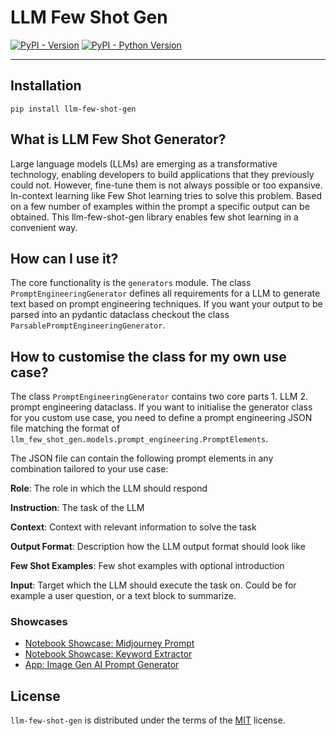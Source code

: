 # LLM Few Shot Gen

[![PyPI - Version](https://img.shields.io/pypi/v/llm-few-shot-gen.svg)](https://pypi.org/project/llm-few-shot-gen)
[![PyPI - Python Version](https://img.shields.io/pypi/pyversions/llm-few-shot-gen.svg)](https://pypi.org/project/llm-few-shot-gen)

-----


## Installation

```console
pip install llm-few-shot-gen
```

## What is LLM Few Shot Generator?
Large language models (LLMs) are emerging as a transformative technology, enabling developers to build applications that they previously could not. However, fine-tune them is not always possible or too expansive. In-context learning like Few Shot learning tries to solve this problem. Based on a few number of examples within the prompt a specific output can be obtained. This llm-few-shot-gen library enables few shot learning in a convenient way. 

## How can I use it?
The core functionality is the `generators` module. The class `PromptEngineeringGenerator` defines all requirements for a LLM to generate text based on prompt engineering techniques. If you want your output to be parsed into an pydantic dataclass checkout the class `ParsablePromptEngineeringGenerator`. 

## How to customise the class for my own use case?
The class `PromptEngineeringGenerator` contains two core parts 1. LLM 2. prompt engineering dataclass. If you want to initialise the generator class for you custom use case, you need to define a prompt engineering JSON file matching the format of `llm_few_shot_gen.models.prompt_engineering.PromptElements`.

The JSON file can contain the following prompt elements in any combination tailored to your use case:

**Role**:
The role in which the LLM should respond

**Instruction**:
The task of the LLM

**Context**:
Context with relevant information to solve the task

**Output Format**:
Description how the LLM output format should look like

**Few Shot Examples**:
Few shot examples with optional introduction

**Input**:
Target which the LLM should execute the task on. Could be for example a user question, or a text block to summarize.


### Showcases
* [Notebook Showcase: Midjourney Prompt](https://github.com/FloTeu/llm-few-shot-generator/blob/main/notebooks/few_shot_shirt_designs.ipynb)
* [Notebook Showcase: Keyword Extractor](https://github.com/FloTeu/llm-few-shot-generator/blob/main/notebooks/few_shot_keyword_extractor.ipynb)
* [App: Image Gen AI Prompt Generator](https://image-gen-ai-app.streamlit.app/)


## License

`llm-few-shot-gen` is distributed under the terms of the [MIT](https://spdx.org/licenses/MIT.html) license.
